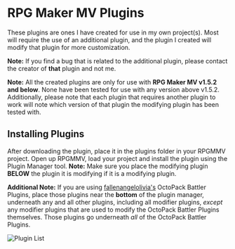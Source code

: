 # RPG Maker MV Plugins

These plugins are ones I have created for use in my own project(s). Most will require the use
of an additional plugin, and the plugin I created will modify that plugin for more customization.

**Note:** If you find a bug that is related to the additional plugin, please contact the creator
of **that** plugin and not me.

**Note:** All the created plugins are only for use with **RPG Maker MV v1.5.2 and below**. None have been
tested for use with any version above v1.5.2. Additionally, please note that each plugin that requires
another plugin to work will note which version of that plugin the modifying plugin has been tested with.

## Installing Plugins

After downloading the plugin, place it in the plugins folder in your RPGMMV project. Open up RPGMMV, load your
project and install the plugin using the Plugin Manager tool. **Note:** Make sure you place the modifying plugin
**BELOW** the plugin it is modifying if it is a modifying plugin.

**Additional Note:** If you are using [fallenangelolivia's](https://fallenangelolivia.itch.io/) OctoPack Battler Plugins,
place those plugins near the **bottom** of the plugin manager, underneath any and all other plugins, including all
modifier plugins, *except* any modifier plugins that are used to modify the OctoPack Battler Plugins themselves. Those
plugins go underneath *all* of the OctoPack Battler Plugins.   

![Plugin List](https://hosting.photobucket.com/images/y48/cbrownjc/0/PluginListingOP.png)
